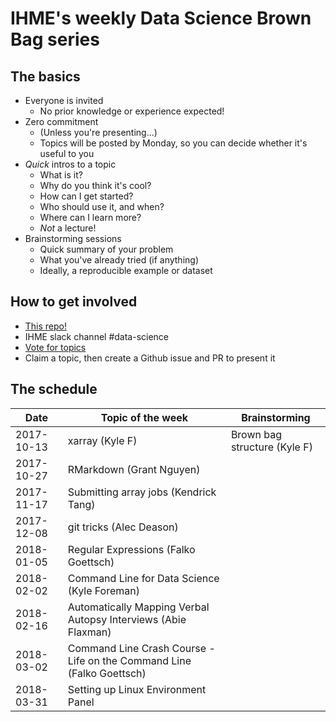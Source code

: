# IHME's weekly Data Science Brown Bag series

## The basics
- Everyone is invited
    - No prior knowledge or experience expected!
- Zero commitment
    - (Unless you're presenting...)
    - Topics will be posted by Monday, so you can decide whether it's useful to you
- _Quick_ intros to a topic
    - What is it?
    - Why do you think it's cool?
    - How can I get started?
    - Who should use it, and when?
    - Where can I learn more?
    - _Not_ a lecture!
- Brainstorming sessions
    - Quick summary of your problem
    - What you've already tried (if anything)
    - Ideally, a reproducible example or dataset

## How to get involved
- [This repo!](https://github.com/ihmeuw/data-science-brown-bag)
- IHME slack channel #data-science
- [Vote for topics](https://hub.ihme.washington.edu/questions/44799428/data-science-brown-bag-topics)
- Claim a topic, then create a Github issue and PR to present it

## The schedule
| Date       | Topic of the week | Brainstorming                |
|------------|-------------------|------------------------------|
| 2017-10-13 | xarray (Kyle F)   | Brown bag structure (Kyle F) |
| 2017-10-27 | RMarkdown (Grant Nguyen)   |  |
| 2017-11-17 | Submitting array jobs (Kendrick Tang)   | |
| 2017-12-08 | git tricks (Alec Deason)   | |
| 2018-01-05 | Regular Expressions (Falko Goettsch) | |
| 2018-02-02 | Command Line for Data Science (Kyle Foreman) | |
| 2018-02-16 | Automatically Mapping Verbal Autopsy Interviews (Abie Flaxman)| | 
| 2018-03-02 | Command Line Crash Course - Life on the Command Line (Falko Goettsch) | | 
| 2018-03-31 | Setting up Linux Environment Panel | | 
